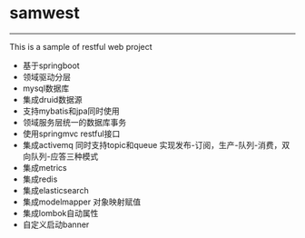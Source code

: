 # samwest
---
This is a sample of restful web project

- 基于springboot
- 领域驱动分层
- mysql数据库
- 集成druid数据源
- 支持mybatis和jpa同时使用
- 领域服务层统一的数据库事务
- 使用springmvc restful接口
- 集成activemq 同时支持topic和queue 实现发布-订阅，生产-队列-消费，双向队列-应答三种模式
- 集成metrics
- 集成redis
- 集成elasticsearch
- 集成modelmapper 对象映射赋值
- 集成lombok自动属性
- 自定义启动banner